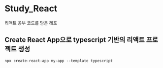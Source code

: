 # Study_React
리액트 공부 코드를 담은 레포


## Create React App으로 typescript 기반의 리액트 프로젝트 생성
```
npx create-react-app my-app --template typescript
```